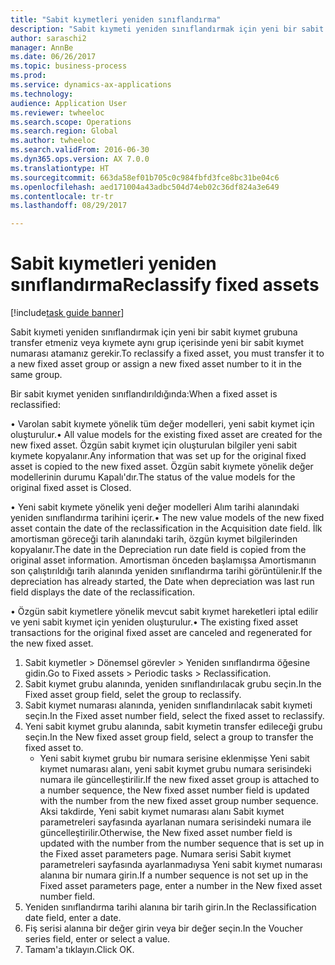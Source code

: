 ```yaml
--- 
title: "Sabit kıymetleri yeniden sınıflandırma"
description: "Sabit kıymeti yeniden sınıflandırmak için yeni bir sabit kıymet grubuna transfer etmeniz veya kıymete aynı grup içerisinde yeni bir sabit kıymet numarası atamanız gerekir."
author: saraschi2
manager: AnnBe
ms.date: 06/26/2017
ms.topic: business-process
ms.prod: 
ms.service: dynamics-ax-applications
ms.technology: 
audience: Application User
ms.reviewer: twheeloc
ms.search.scope: Operations
ms.search.region: Global
ms.author: twheeloc
ms.search.validFrom: 2016-06-30
ms.dyn365.ops.version: AX 7.0.0
ms.translationtype: HT
ms.sourcegitcommit: 663da58ef01b705c0c984fbfd3fce8bc31be04c6
ms.openlocfilehash: aed171004a43adbc504d74eb02c36df824a3e649
ms.contentlocale: tr-tr
ms.lasthandoff: 08/29/2017

---
```

# <a name="reclassify-fixed-assets"></a><span data-ttu-id="f5048-103">Sabit kıymetleri yeniden sınıflandırma</span><span class="sxs-lookup"><span data-stu-id="f5048-103">Reclassify fixed assets</span></span>

[!include[task guide banner](../../includes/task-guide-banner.md)]

<span data-ttu-id="f5048-104">Sabit kıymeti yeniden sınıflandırmak için yeni bir sabit kıymet grubuna transfer etmeniz veya kıymete aynı grup içerisinde yeni bir sabit kıymet numarası atamanız gerekir.</span><span class="sxs-lookup"><span data-stu-id="f5048-104">To reclassify a fixed asset, you must transfer it to a new fixed asset group or assign a new fixed asset number to it in the same group.</span></span> 

<span data-ttu-id="f5048-105">Bir sabit kıymet yeniden sınıflandırıldığında:</span><span class="sxs-lookup"><span data-stu-id="f5048-105">When a fixed asset is reclassified:</span></span>

<span data-ttu-id="f5048-106">• Varolan sabit kıymete yönelik tüm değer modelleri, yeni sabit kıymet için oluşturulur.</span><span class="sxs-lookup"><span data-stu-id="f5048-106">• All value models for the existing fixed asset are created for the new fixed asset.</span></span> <span data-ttu-id="f5048-107">Özgün sabit kıymet için oluşturulan bilgiler yeni sabit kıymete kopyalanır.</span><span class="sxs-lookup"><span data-stu-id="f5048-107">Any information that was set up for the original fixed asset is copied to the new fixed asset.</span></span> <span data-ttu-id="f5048-108">Özgün sabit kıymete yönelik değer modellerinin durumu Kapalı'dır.</span><span class="sxs-lookup"><span data-stu-id="f5048-108">The status of the value models for the original fixed asset is Closed.</span></span> 

<span data-ttu-id="f5048-109">• Yeni sabit kıymete yönelik yeni değer modelleri Alım tarihi alanındaki yeniden sınıflandırma tarihini içerir.</span><span class="sxs-lookup"><span data-stu-id="f5048-109">• The new value models of the new fixed asset contain the date of the reclassification in the Acquisition date field.</span></span> <span data-ttu-id="f5048-110">İlk amortisman göreceği tarih alanındaki tarih, özgün kıymet bilgilerinden kopyalanır.</span><span class="sxs-lookup"><span data-stu-id="f5048-110">The date in the Depreciation run date field is copied from the original asset information.</span></span> <span data-ttu-id="f5048-111">Amortisman önceden başlamışsa Amortismanın son çalıştırıldığı tarih alanında yeniden sınıflandırma tarihi görüntülenir.</span><span class="sxs-lookup"><span data-stu-id="f5048-111">If the depreciation has already started, the Date when depreciation was last run field displays the date of the reclassification.</span></span> 

<span data-ttu-id="f5048-112">• Özgün sabit kıymetlere yönelik mevcut sabit kıymet hareketleri iptal edilir ve yeni sabit kıymet için yeniden oluşturulur.</span><span class="sxs-lookup"><span data-stu-id="f5048-112">• The existing fixed asset transactions for the original fixed asset are canceled and regenerated for the new fixed asset.</span></span>

1. <span data-ttu-id="f5048-113">Sabit kıymetler > Dönemsel görevler > Yeniden sınıflandırma öğesine gidin.</span><span class="sxs-lookup"><span data-stu-id="f5048-113">Go to Fixed assets > Periodic tasks > Reclassification.</span></span>
2. <span data-ttu-id="f5048-114">Sabit kıymet grubu alanında, yeniden sınıflandırılacak grubu seçin.</span><span class="sxs-lookup"><span data-stu-id="f5048-114">In the Fixed asset group field, selet the group to reclassify.</span></span>
3. <span data-ttu-id="f5048-115">Sabit kıymet numarası alanında, yeniden sınıflandırılacak sabit kıymeti seçin.</span><span class="sxs-lookup"><span data-stu-id="f5048-115">In the Fixed asset number field, select the fixed asset to reclassify.</span></span>
4. <span data-ttu-id="f5048-116">Yeni sabit kıymet grubu alanında, sabit kıymetin transfer edileceği grubu seçin.</span><span class="sxs-lookup"><span data-stu-id="f5048-116">In the New fixed asset group field, select a group to transfer the fixed asset to.</span></span>
    * <span data-ttu-id="f5048-117">Yeni sabit kıymet grubu bir numara serisine eklenmişse Yeni sabit kıymet numarası alanı, yeni sabit kıymet grubu numara serisindeki numara ile güncelleştirilir.</span><span class="sxs-lookup"><span data-stu-id="f5048-117">If the new fixed asset group is attached to a number sequence, the New fixed asset number field is updated with the number from the new fixed asset group number sequence.</span></span> <span data-ttu-id="f5048-118">Aksi takdirde, Yeni sabit kıymet numarası alanı Sabit kıymet parametreleri sayfasında ayarlanan numara serisindeki numara ile güncelleştirilir.</span><span class="sxs-lookup"><span data-stu-id="f5048-118">Otherwise, the New fixed asset number field is updated with the number from the number sequence that is set up in the Fixed asset parameters page.</span></span> <span data-ttu-id="f5048-119">Numara serisi Sabit kıymet parametreleri sayfasında ayarlanmadıysa Yeni sabit kıymet numarası alanına bir numara girin.</span><span class="sxs-lookup"><span data-stu-id="f5048-119">If a number sequence is not set up in the Fixed asset parameters page, enter a number in the New fixed asset number field.</span></span>  
5. <span data-ttu-id="f5048-120">Yeniden sınıflandırma tarihi alanına bir tarih girin.</span><span class="sxs-lookup"><span data-stu-id="f5048-120">In the Reclassification date field, enter a date.</span></span>
6. <span data-ttu-id="f5048-121">Fiş serisi alanına bir değer girin veya bir değer seçin.</span><span class="sxs-lookup"><span data-stu-id="f5048-121">In the Voucher series field, enter or select a value.</span></span>
7. <span data-ttu-id="f5048-122">Tamam'a tıklayın.</span><span class="sxs-lookup"><span data-stu-id="f5048-122">Click OK.</span></span>


